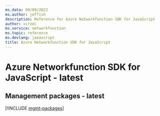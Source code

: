 ```yaml
---
ms.data: 09/09/2022
ms.author: jeffish
description: Reference for Azure Networkfunction SDK for JavaScript
author: xirzec
ms.service: networkfunction
ms.topic: reference
ms.devlang: javascript
title: Azure Networkfunction SDK for JavaScript
---
```

# Azure Networkfunction SDK for JavaScript - latest

## Management packages - latest
[!INCLUDE [mgmt-packages](networkfunction-mgmt-index.md)]